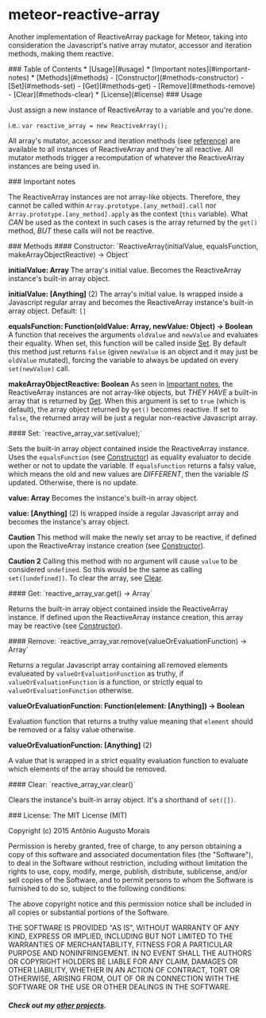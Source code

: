 meteor-reactive-array
=====================

Another implementation of ReactiveArray package for Meteor, taking into consideration the Javascript's native array mutator, accessor and iteration methods, making them reactive.

<a name="toc">
### Table of Contents
* [Usage](#usage)
* [Important notes](#important-notes)
* [Methods](#methods)
  - [Constructor](#methods-constructor)
  - [Set](#methods-set)
  - [Get](#methods-get)
  - [Remove](#methods-remove)
  - [Clear](#methods-clear)
* [License](#license)

<a name="usage">
### Usage

Just assign a new instance of ReactiveArray to a variable and you're done.

i.e.: `var reactive_array = new ReactiveArray();`

All array's mutator, accessor and iteration methods (see [reference][1]) are available to all instances of ReactiveArray and they're all reactive. All mutator methods trigger a recomputation of whatever the ReactiveArray instances are being used in.

<a name="important-notes">
### Important notes

The ReactiveArray instances are not array-like objects. Therefore, they cannot be called within `Array.prototype.[any_method].call` nor `Array.prototype.[any_method].apply` as the context (`this` variable). What _CAN_ be used as the context in such cases is the array returned by the `get()` method, _BUT_ these calls will not be reactive.

<a name="methods">
### Methods

<a name="methods-constructor">
#### Constructor:
`ReactiveArray(initialValue, equalsFunction, makeArrayObjectReactive) -> Object`

**initialValue: Array**
The array's initial value. Becomes the ReactiveArray instance's built-in array object.

**initialValue: [Anything]** (2)
The array's initial value. Is wrapped inside a Javascript regular array and becomes the ReactiveArray instance's built-in array object.
Default: `[]`

**equalsFunction: Function(oldValue: Array, newValue: Object) -> Boolean**
A function that receives the arguments `oldValue` and `newValue` and evaluates their equality.
When set, this function will be called inside [Set](#methods-set).
By default this method just returns `false` (given `newValue` is an object and it may just be `oldValue` mutated), forcing the variable to always be updated on every `set(newValue)` call.

**makeArrayObjectReactive: Boolean**
As seen in [Important notes](#important-notes), the ReactiveArray instances are not array-like objects, but _THEY HAVE_ a built-in array that is returned by [Get](#methods-get).
When this argument is set to `true` (which is default), the array object returned by `get()` becomes reactive. If set to `false`, the returned array will be just a regular non-reactive Javascript array.

<a name="methods-set">
#### Set:
`reactive_array_var.set(value);`

Sets the built-in array object contained inside the ReactiveArray instance.
Uses the `equalsFunction` (see [Constructor](#methods-constructor)) as equality evaluator to decide wether or not to update the variable. If `equalsFunction` returns a falsy value, which means the old and new values are _DIFFERENT_, then the variable _IS_ updated. Otherwise, there is no update.

**value: Array**
Becomes the instance's built-in array object.

**value: [Anything]** (2)
Is wrapped inside a regular Javascript array and becomes the instance's array object.

**Caution**
This method will make the newly set array to be reactive, if defined upon the ReactiveArray instance creation (see [Constructor](#methods-constructor)).

**Caution 2**
Calling this method with no argument will cause `value` to be considered `undefined`. So this would be the same as calling `set([undefined])`. To clear the array, see [Clear](#methods-clear).

<a name="methods-get">
#### Get:
`reactive_array_var.get() -> Array`

Returns the built-in array object contained inside the ReactiveArray instance. If defined upon the ReactiveArray instance creation, this array may be reactive (see [Constructor](#methods-constructor)).

<a name="methods-remove">
#### Remove:
`reactive_array_var.remove(valueOrEvaluationFunction) -> Array`

Returns a regular Javascript array containing all removed elements evalueated by `valueOrEvaluationFunction` as truthy, if `valueOrEvaluationFunction` is a function, or strictly equal to `valueOrEvaluationFunction` otherwise.

**valueOrEvaluationFunction: Function(element: [Anything]) -> Boolean**

Evaluation function that returns a truthy value meaning that `element` should be removed or a falsy value otherwise.

**valueOrEvaluationFunction: [Anything]** (2)

A value that is wrapped in a strict equality evaluation function to evaluate which elements of the array should be removed.

<a name="methods-clear">
#### Clear:
`reactive_array_var.clear()`

Clears the instance's built-in array object. It's a shorthand of `set([])`.

<a name="license">
### License:
The MIT License (MIT)

Copyright (c) 2015 Antônio Augusto Morais

Permission is hereby granted, free of charge, to any person obtaining a copy
of this software and associated documentation files (the "Software"), to deal
in the Software without restriction, including without limitation the rights
to use, copy, modify, merge, publish, distribute, sublicense, and/or sell
copies of the Software, and to permit persons to whom the Software is
furnished to do so, subject to the following conditions:

The above copyright notice and this permission notice shall be included in all
copies or substantial portions of the Software.

THE SOFTWARE IS PROVIDED "AS IS", WITHOUT WARRANTY OF ANY KIND, EXPRESS OR
IMPLIED, INCLUDING BUT NOT LIMITED TO THE WARRANTIES OF MERCHANTABILITY,
FITNESS FOR A PARTICULAR PURPOSE AND NONINFRINGEMENT. IN NO EVENT SHALL THE
AUTHORS OR COPYRIGHT HOLDERS BE LIABLE FOR ANY CLAIM, DAMAGES OR OTHER
LIABILITY, WHETHER IN AN ACTION OF CONTRACT, TORT OR OTHERWISE, ARISING FROM,
OUT OF OR IN CONNECTION WITH THE SOFTWARE OR THE USE OR OTHER DEALINGS IN THE
SOFTWARE.

##### Check out my [other projects][2].

[1]: https://developer.mozilla.org/en-US/docs/Web/JavaScript/Reference/Global_Objects/Array/prototype "Array.prototype (MDN)"
[2]: https://github.com/ciclopes "Ciclopes (GitHub)"